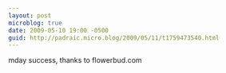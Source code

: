 ```yaml
---
layout: post
microblog: true
date: 2009-05-10 19:00 -0500
guid: http://padraic.micro.blog/2009/05/11/t1759473540.html
---
```

mday success, thanks to flowerbud.com

